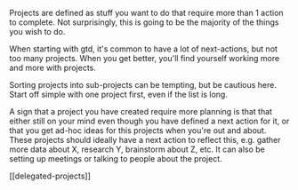 Projects are defined as stuff you want to do that require more than 1 action to complete. Not surprisingly, this is going to be the majority of the things you wish to do.

When starting with gtd, it's common to have a lot of next-actions, but not too many projects. When you get better, you'll find yourself working more and more with projects.

Sorting projects into sub-projects can be tempting, but be cautious here. Start off simple with one project first, even if the list is long.

A sign that a project you have created require more planning is that that either still on your mind even though you have defined a next action for it, or that you get ad-hoc ideas for this projects when you're out and about. These projects should ideally have a next action to reflect this, e.g. gather more data about X, research Y, brainstorm about Z, etc. It can also be setting up meetings or talking to people about the project.

[[delegated-projects]]
